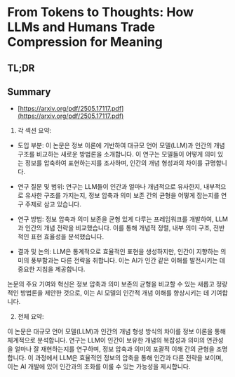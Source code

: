 # From Tokens to Thoughts: How LLMs and Humans Trade Compression for Meaning
## TL;DR
## Summary
- [https://arxiv.org/pdf/2505.17117.pdf](https://arxiv.org/pdf/2505.17117.pdf)

1. 각 섹션 요약:

- 도입 부분: 이 논문은 정보 이론에 기반하여 대규모 언어 모델(LLM)과 인간의 개념 구조를 비교하는 새로운 방법론을 소개합니다. 이 연구는 모델들이 어떻게 의미 있는 정보를 압축하여 표현하는지를 조사하며, 인간의 개념 형성과의 차이를 규명합니다.

- 연구 질문 및 범위: 연구는 LLM들이 인간과 얼마나 개념적으로 유사한지, 내부적으로 유사한 구조를 가지는지, 정보 압축과 의미 보존 간의 균형을 어떻게 잡는지를 연구 주제로 삼고 있습니다.

- 연구 방법: 정보 압축과 의미 보존을 균형 있게 다루는 프레임워크를 개발하여, LLM과 인간의 개념 전략을 비교했습니다. 이를 통해 개념적 정렬, 내부 의미 구조, 전반적인 표현 효율성을 분석했습니다.

- 결과 및 논의: LLM은 통계적으로 효율적인 표현을 생성하지만, 인간이 지향하는 의미의 풍부함과는 다른 전략을 취합니다. 이는 AI가 인간 같은 이해를 발전시키는 데 중요한 지침을 제공합니다.

논문의 주요 기여와 혁신은 정보 압축과 의미 보존의 균형을 비교할 수 있는 새롭고 정량적인 방법론을 제안한 것으로, 이는 AI 모델의 인간적 개념 이해를 향상시키는 데 기여합니다.

2. 전체 요약:

이 논문은 대규모 언어 모델(LLM)과 인간의 개념 형성 방식의 차이를 정보 이론을 통해 체계적으로 분석합니다. 연구는 LLM이 인간이 보유한 개념의 복잡성과 의미의 연관성을 얼마나 잘 재현하는지를 연구하며, 정보 압축과 의미의 포괄적 이해 간의 균형을 조명합니다. 이 과정에서 LLM은 효율적인 정보의 압축을 통해 인간과 다른 전략을 보이며, 이는 AI 개발에 있어 인간과의 조화를 이룰 수 있는 가능성을 제시합니다.